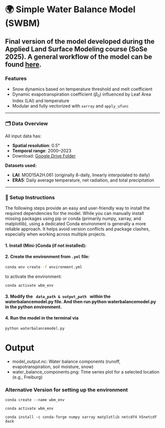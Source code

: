 # 🌍 Simple Water Balance Model (SWBM)

Final version of the model developed during the **Applied Land Surface Modeling** course (SoSe 2025). A general workflow of the model can be found [here](workflow.jpeg).
---

### Features
- Snow dynamics based on temperature threshold and melt coefficient
- Dynamic evapotranspiration coefficient ($\beta_0$) influenced by Leaf Area Index (LAI) and temperature
- Modular and fully vectorized with `xarray` and `apply_ufunc`

---

### 🗂️ Data Overview

All input data has:
- **Spatial resolution**: 0.5°
- **Temporal range**: 2000–2023  
- Download: [Google Drive Folder](https://drive.google.com/drive/folders/1V765zRx40aa4dfW-wJSSS-9CB0W1tfSI?usp=sharing)

**Datasets used:**
- **LAI**: MOD15A2H.061 (originally 8-daily, linearly interpolated to daily)
- **ERA5**: Daily average temperature, net radiation, and total precipitation

---

### 🔧 Setup Instructions

The following steps provide an easy and user-friendly way to install the required dependencies for the model. While you can manually install missing packages using pip or conda (primarily numpy, xarray, and matplotlib), using a dedicated Conda environment is generally a more reliable approach. It helps avoid version conflicts and package clashes, especially when working across multiple projects.

#### 1. Install (Mini-)Conda (if not installed):  


#### 2. Create the environment from `.yml` file:
```bash
conda env create -f environment.yml
```

to activate the environment:

```
conda activate wbm_env
```

#### 3. Modify the <code> data_path & output_path </code> within the waterbalancemodel.py file. And then run python waterbalancemodel.py in the python environment.

#### 4. Run the model in the terminal via
```
python waterbalancemodel.py
```


# Output 
- model_output.nc: Water balance components (runoff, evapotranspiration, soil moisture, snow)
- water_balance_components.png: Time series plot for a selected location (e.g., Freiburg)


### Alternative Version for setting up the environment
```
conda create --name wbm_env

conda activate wbm_env

conda install -c conda-forge numpy xarray matplotlib netcdf4 h5netcdf dask

```

